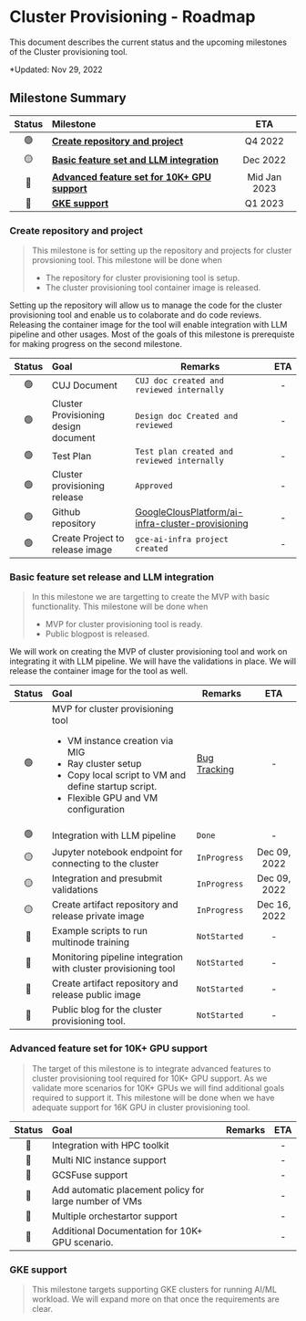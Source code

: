 # Cluster Provisioning - Roadmap

This document describes the current status and the upcoming milestones of the Cluster provisioning tool.

*Updated: Nov 29, 2022

## Milestone Summary

| Status | Milestone | ETA |
| :---: | :--- | :---: |
| 🟢 | **[Create repository and project](#create-repository-and-project)** | Q4 2022 |
| 🟡 | **[Basic feature set and LLM integration](#basic-feature-set-release-and-llm-integration)** | Dec 2022 |
| 🔴 | **[Advanced feature set for 10K+ GPU support](#advanced-feature-set-for-10k-gpu-support)** | Mid Jan 2023 |
| 🔴 | **[GKE support](#gke-support)** | Q1 2023 |

### Create repository and project
> This milestone is for setting up the repository and projects for cluster provsioning tool. This milestone will be done when 
> * The repository for cluster provisioning tool is setup.
> * The cluster provisioning tool container image is released.

Setting up the repository will allow us to manage the code for the cluster provisioning tool and enable us to colaborate and do code reviews. Releasing the container image for the tool will enable integration with LLM pipeline and other usages. Most of the goals of this milestone is prerequiste for making progress on the second milestone.

| Status | Goal | Remarks | ETA |
| :---: | :--- | --- | :---: |
| 🟢 | CUJ Document | `CUJ doc created and reviewed internally`  | - |
| 🟢 | Cluster Provisioning design document | `Design doc Created and reviewed` | - |
| 🟢 | Test Plan | `Test plan created and reviewed internally` |-|
| 🟢 | Cluster provisioning release | `Approved` |-|
| 🟢 | Github repository | [GoogleClousPlatform/ai-infra-cluster-provisioning](https://github.com/GoogleCloudPlatform/ai-infra-cluster-provisioning) |-|
| 🟢 | Create Project to release image | `gce-ai-infra project created` |-|


### Basic feature set release and LLM integration
> In this milestone we are targetting to create the MVP with basic functionality. This milestone will be done when
> * MVP for cluster provisioning tool is ready.
> * Public blogpost is released.

We will work on creating the MVP of cluster provisioning tool and work on integrating it with LLM pipeline. We will have the validations in place. We will release the container image for the tool as well.

| Status | Goal | Remarks | ETA |
| :---: | :--- | --- | :---: |
| 🟢 | MVP for cluster provisioning tool <ul><li>VM instance creation via MIG</li><li>Ray cluster setup</li><li>Copy local script to VM and define startup script.</li><li>Flexible GPU and VM configuration</li></ul> | [Bug Tracking](https://github.com/GoogleCloudPlatform/ai-infra-cluster-provisioning/issues) | - |
| 🟢 | Integration with LLM pipeline | `Done` | - |
| 🟡 | Jupyter notebook endpoint for connecting to the cluster | `InProgress` | Dec 09, 2022 |
| 🟡 | Integration and presubmit validations | `InProgress` | Dec 09, 2022 |
| 🟡 | Create artifact repository and release private image | `InProgress` | Dec 16, 2022 |
| 🔴 | Example scripts to run multinode training | `NotStarted` | - |
| 🔴 | Monitoring pipeline integration with cluster provisioning tool | `NotStarted` | - |
| 🔴 | Create artifact repository and release public image | `NotStarted` | - |
| 🔴 | Public blog for the cluster provisioning tool. | `NotStarted` | - |


### Advanced feature set for 10K+ GPU support
> The target of this milestone is to integrate advanced features to cluster provisioning tool required for 10K+ GPU support. As we validate more scenarios for 10K+ GPUs we will find additional goals required to support it. This milestone will be done when we have adequate support for 16K GPU in cluster provisioning tool.

| Status | Goal | Remarks | ETA |
| :---: | :--- | --- | :---: |
| 🔴 | Integration with HPC toolkit | | - |
| 🔴 | Multi NIC instance support | | - |
| 🔴 | GCSFuse support | | - |
| 🔴 | Add automatic placement policy for large number of VMs | | - |
| 🔴 | Multiple orchestartor support | | - |
| 🔴 | Additional Documentation for 10K+ GPU scenario. | | - |


### GKE support 
> This milestone targets supporting GKE clusters for running AI/ML workload. We will expand more on that once the requirements are clear.